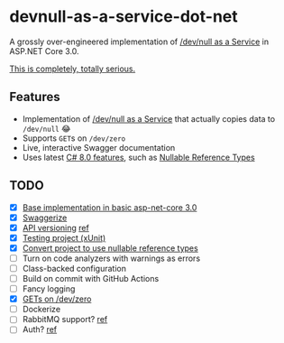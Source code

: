 # devnull-as-a-service-dot-net

A grossly over-engineered implementation of [/dev/null as a Service](https://devnull-as-a-service.com/) in ASP.NET Core 3.0.

[This is completely, totally serious.](https://www.google.com/search?q=this+is+a+joke&source=lnms&tbm=isch&sa=X&ved=0ahUKEwiW65SonLblAhXYu54KHdffAqwQ_AUIEigB&biw=1440&bih=766)

## Features

- Implementation of [/dev/null as a Service](https://devnull-as-a-service.com/) that actually copies data to `/dev/null`  😂
- Supports `GET`s on `/dev/zero`
- Live, interactive Swagger documentation
- Uses latest [C# 8.0 features](https://docs.microsoft.com/en-us/dotnet/csharp/whats-new/csharp-8), such as [Nullable Reference Types](https://docs.microsoft.com/en-us/dotnet/csharp/nullable-references)

## TODO

- [x] [Base implementation in basic asp-net-core 3.0](https://github.com/stephen-riley/devnull-as-a-service-dot-net/tree/base-implementation)
- [x] [Swaggerize](https://github.com/stephen-riley/devnull-as-a-service-dot-net/tree/swaggerized)
- [x] [API versioning](https://github.com/stephen-riley/devnull-as-a-service-dot-net/tree/api-versioning) [ref](https://youtu.be/WFEE5yVJwGU)
- [x] [Testing project (xUnit)](https://github.com/stephen-riley/devnull-as-a-service-dot-net/tree/added-tests)
- [x] [Convert project to use nullable reference types](https://github.com/stephen-riley/devnull-as-a-service-dot-net/tree/use-nullable-refs)
- [ ] Turn on code analyzers with warnings as errors
- [ ] Class-backed configuration
- [ ] Build on commit with GitHub Actions
- [ ] Fancy logging
- [x] [GETs on /dev/zero](https://github.com/stephen-riley/devnull-as-a-service-dot-net/tree/support-gets)
- [ ] Dockerize
- [ ] RabbitMQ support? [ref](https://www.tutorialdocs.com/article/dotnet-generic-host.html)
- [ ] Auth? [ref](https://auth0.com/blog/how-to-build-and-secure-web-apis-with-aspnet-core-3/)
